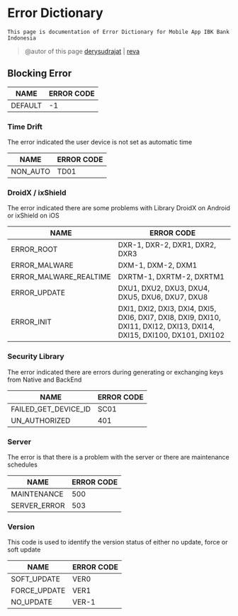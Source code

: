 # Error Dictionary
```
This page is documentation of Error Dictionary for Mobile App IBK Bank Indonesia
```
> @autor of this page [derysudrajat](https://github.com/derysudrajat-ibk) | [reva](https://github.com/revarino)

## Blocking Error

| NAME | ERROR CODE |
| ------ | ------ |
| DEFAULT | -1 |

### Time Drift
The error indicated the user device is not set as automatic time

| NAME | ERROR CODE |
| ------ | ------ |
| NON_AUTO | TD01 |

### DroidX / ixShield
The error indicated there are some problems with Library DroidX on Android or ixShield on iOS

| NAME | ERROR CODE |
| ------ | ------ |
| ERROR_ROOT | DXR-1, DXR-2, DXR1, DXR2, DXR3 |
| ERROR_MALWARE | DXM-1, DXM-2, DXM1 |
| ERROR_MALWARE_REALTIME | DXRTM-1, DXRTM-2, DXRTM1 |
| ERROR_UPDATE | DXU1, DXU2, DXU3, DXU4, DXU5, DXU6, DXU7, DXU8 |
| ERROR_INIT | DXI1, DXI2, DXI3, DXI4, DXI5, DXI6, DXI7, DXI8, DXI9, DXI10, DXI11, DXI12, DXI13, DXI14, DXI15, DXI100, DX101, DXI102 |

### Security Library
The error indicated there are errors during generating or exchanging keys from Native and BackEnd

| NAME | ERROR CODE |
| ------ | ------ |
| FAILED_GET_DEVICE_ID | SC01 |
| UN_AUTHORIZED | 401 |

### Server
The error is that there is a problem with the server or there are maintenance schedules

| NAME | ERROR CODE |
| ------ | ------ |
| MAINTENANCE | 500 |
| SERVER_ERROR | 503 |

### Version
This code is used to identify the version status of either no update, force or soft update

| NAME | ERROR CODE |
| ------ | ------ |
| SOFT_UPDATE | VER0 |
| FORCE_UPDATE | VER1 |
| NO_UPDATE | VER-1 |
